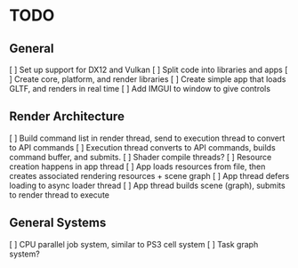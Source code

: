 # TODO


## General 

[ ] Set up support for DX12 and Vulkan
[ ] Split code into libraries and apps
[ ] Create core, platform, and render libraries
[ ] Create simple app that loads GLTF, and renders in real time
[ ] Add IMGUI to window to give controls

## Render Architecture

[ ] Build command list in render thread, send to execution thread to convert to API commands
[ ] Execution thread converts to API commands, builds command buffer, and submits.
[ ] Shader compile threads?
[ ] Resource creation happens in app thread
[ ] App loads resources from file, then creates associated rendering resources + scene graph
[ ] App thread defers loading to async loader thread
[ ] App thread builds scene (graph), submits to render thread to execute 

## General Systems

[ ] CPU parallel job system, similar to PS3 cell system
[ ] Task graph system?